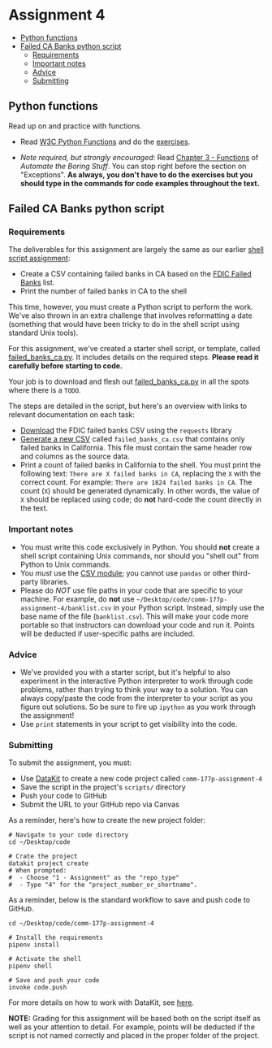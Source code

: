 # Assignment 4

- [Python functions](#python-functions)
- [Failed CA Banks python script](#failed-ca-banks-python-script)
  - [Requirements](#requirements)
  - [Important notes](#important-notes)
  - [Advice](#advice)
  - [Submitting](#submitting)

## Python functions

Read up on and practice with functions.

* Read [W3C Python Functions](https://www.w3schools.com/python/python_functions.asp) and do the [exercises](https://www.w3schools.com/python/exercise.asp?filename=exercise_functions1).

* *Note required, but strongly encouraged*: Read [Chapter 3 - Functions](https://automatetheboringstuff.com/2e/chapter3/) of *Automate the Boring Stuff*. You can stop right before the section on "Exceptions". **As always, you don't have to do the exercises but you should type in the commands for code examples throughout the text.** 

## Failed CA Banks python script

### Requirements

The deliverables for this assignment are largely the same as our earlier [shell script assignment](1.md#failed-ca-banks-shell-script): 

* Create a CSV containing failed banks in CA based on the [FDIC Failed Banks][] list.
* Print the number of failed banks in CA to the shell

[FDIC Failed Banks]: https://www.fdic.gov/bank/individual/failed/banklist.html

This time, however, you must create a Python script to perform the work. We've also thrown in an extra challenge that involves reformatting a date (something that would have been tricky to do in the shell script using standard Unix tools). 

For this assignment, we've created a starter shell script, or template, called [failed\_banks\_ca.py](../code/failed_banks_ca.py). It includes details on the required steps. **Please read it carefully before starting to code.**

Your job is to download and flesh out [failed\_banks\_ca.py](../code/failed_banks_ca.py) in all the spots where there is a `TODO`.

The steps are detailed in the script, but here's an overview with links to relevant documentation on each task:

* [Download](../docs/python/remote_files.md) the FDIC failed banks CSV using the `requests` library
* [Generate a new CSV](../docs/python/csv.md) called `failed_banks_ca.csv` that contains only failed banks in California. This file must contain the same header row and columns as the source data.
* Print a count of failed banks in California to the shell. You must print the following text: `There are X failed banks in CA`, replacing the `X` with the correct count. For example: `There are 1824 failed banks in CA`. The count (`X`) should be generated dynamically. In other words, the value of `X` should be replaced using code; do **not** hard-code the count directly in the text.

### Important notes

* You must write this code exclusively in Python. You should **not** create a shell script containing Unix commands, nor should you "shell out" from Python to Unix commands.
* You *must* use the [CSV module](../docs/python/csv.md); you cannot use `pandas` or other third-party libraries.
* Please do *NOT* use file paths in your code that are specific to your machine. For example, do **not** use `~/Desktop/code/comm-177p-assignment-4/banklist.csv` in your Python script. Instead, simply use the base name of the file (`banklist.csv`). This will make your code more portable so that instructors can download your code and run it. Points will be deducted if user-specific paths are included.

### Advice

* We've provided you with a starter script, but it's helpful to also experiment in the interactive Python interpreter to work through code problems, rather than trying to think your way to a solution. You can always copy/paste the code from the interpreter to your script as you figure out solutions. So be sure to fire up `ipython` as you work through the assignment!
* Use `print` statements in your script to get visibility into the code.

### Submitting

To submit the assignment, you must: 

* Use [DataKit](../docs/datakit.md) to create a new code project called `comm-177p-assignment-4`
* Save the script in the project's `scripts/` directory
* Push your code to GitHub
* Submit the URL to your GitHub repo via Canvas

As a reminder, here's how to create the new project folder:

```
# Navigate to your code directory
cd ~/Desktop/code

# Crate the project
datakit project create
# When prompted:
#  - Choose "1 - Assignment" as the "repo_type" 
#  - Type "4" for the "project_number_or_shortname".
```

As a reminder, below is the standard workflow to save and push code to GitHub.

```
cd ~/Desktop/code/comm-177p-assignment-4

# Install the requirements
pipenv install

# Activate the shell
pipenv shell

# Save and push your code
invoke code.push
```

For more details on how to work with DataKit, see [here](../docs/datakit.md).

**NOTE:** Grading for this assignment will be based both on the script itself as well as your attention to detail. For example, points will be deducted if the script is not named correctly and placed in the proper folder of the project.
